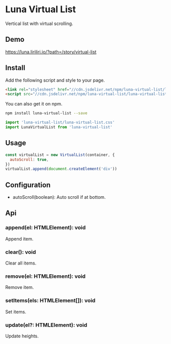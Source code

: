 # Luna Virtual List

Vertical list with virtual scrolling.

## Demo

https://luna.liriliri.io/?path=/story/virtual-list

## Install

Add the following script and style to your page.

```html
<link rel="stylesheet" href="//cdn.jsdelivr.net/npm/luna-virtual-list/luna-virtual-list.css" />
<script src="//cdn.jsdelivr.net/npm/luna-virtual-list/luna-virtual-list.js"></script>
```

You can also get it on npm.

```bash
npm install luna-virtual-list --save
```

```javascript
import 'luna-virtual-list/luna-virtual-list.css'
import LunaVirtualList from 'luna-virtual-list'
```

## Usage

```javascript
const virtualList = new VirtualList(container, {
  autoScroll: true,
})
virtualList.append(document.createElement('div'))
```

## Configuration

* autoScroll(boolean): Auto scroll if at bottom.

## Api

### append(el: HTMLElement): void

Append item.

### clear(): void

Clear all items.

### remove(el: HTMLElement): void

Remove item.

### setItems(els: HTMLElement[]): void

Set items.

### update(el?: HTMLElement): void

Update heights.
